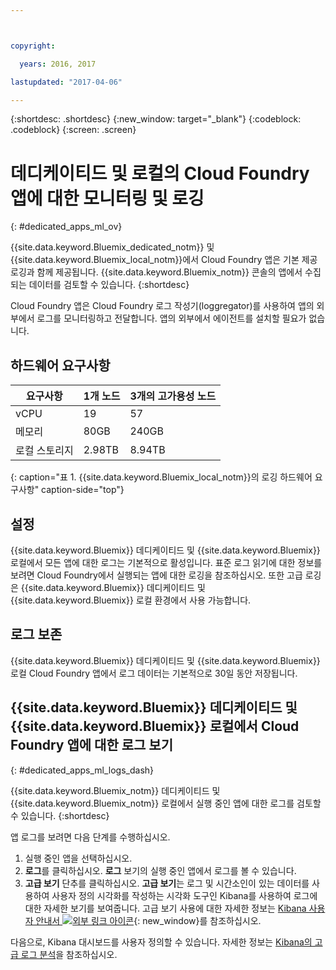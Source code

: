 ```yaml
---



copyright:

  years: 2016, 2017

lastupdated: "2017-04-06"

---
```


{:shortdesc: .shortdesc}
{:new_window: target="_blank"}
{:codeblock: .codeblock}
{:screen: .screen}

<!-- audience blue staging only begin -->

# 데디케이티드 및 로컬의 Cloud Foundry 앱에 대한 모니터링 및 로깅
{: #dedicated_apps_ml_ov}


{{site.data.keyword.Bluemix_dedicated_notm}} 및 {{site.data.keyword.Bluemix_local_notm}}에서 Cloud Foundry 앱은 기본 제공 로깅과 함께 제공됩니다. {{site.data.keyword.Bluemix_notm}} 콘솔의 앱에서 수집되는 데이터를 검토할 수 있습니다.
{:shortdesc}

Cloud Foundry 앱은 Cloud Foundry 로그 작성기(loggregator)를 사용하여 앱의 외부에서 로그를 모니터링하고 전달합니다. 앱의 외부에서 에이전트를 설치할 필요가 없습니다. 

## 하드웨어 요구사항


| **요구사항** |    **1개 노드**     | **3개의 고가용성 노드** |
|-----------------|-------------------|-------------------|
vCPU | 19 | 57 |
메모리 | 80GB | 240GB |
로컬 스토리지 | 2.98TB | 8.94TB |
{: caption="표 1. {{site.data.keyword.Bluemix_local_notm}}의 로깅 하드웨어 요구사항" caption-side="top"}

## 설정

{{site.data.keyword.Bluemix}} 데디케이티드 및 {{site.data.keyword.Bluemix}} 로컬에서 모든 앱에 대한 로그는 기본적으로 활성입니다. 표준 로그 읽기에 대한 정보를 보려면 Cloud Foundry에서 실행되는 앱에 대한 로깅을 참조하십시오. 또한 고급 로깅은 {{site.data.keyword.Bluemix}} 데디케이티드 및 {{site.data.keyword.Bluemix}} 로컬 환경에서 사용 가능합니다.

## 로그 보존

{{site.data.keyword.Bluemix}} 데디케이티드 및 {{site.data.keyword.Bluemix}} 로컬 Cloud Foundry 앱에서 로그 데이터는 기본적으로 30일 동안 저장됩니다.

## {{site.data.keyword.Bluemix}} 데디케이티드 및 {{site.data.keyword.Bluemix}} 로컬에서 Cloud Foundry 앱에 대한 로그 보기
{: #dedicated_apps_ml_logs_dash}

{{site.data.keyword.Bluemix_notm}} 데디케이티드 및 {{site.data.keyword.Bluemix_notm}} 로컬에서 실행 중인 앱에 대한 로그를 검토할 수 있습니다.
{:shortdesc}

앱 로그를 보려면 다음 단계를 수행하십시오.
1. 실행 중인 앱을 선택하십시오. 
2. **로그**를 클릭하십시오. **로그** 보기의 실행 중인 앱에서 로그를 볼 수 있습니다. 
4. **고급 보기** 단추를 클릭하십시오. **고급 보기**는 로그 및 시간소인이 있는 데이터를 사용하여 사용자 정의 시각화를 작성하는 시각화 도구인 Kibana를 사용하여 로그에 대한 자세한 보기를 보여줍니다. 고급 보기 사용에 대한 자세한 정보는 [Kibana 사용자 안내서 ![외부 링크 아이콘](../../../icons/launch-glyph.svg "외부 링크 아이콘")](https://www.elastic.co/guide/en/kibana/4.1/index.html){: new_window}를 참조하십시오.

다음으로, Kibana 대시보드를 사용자 정의할 수 있습니다. 자세한 정보는 [Kibana의 고급 로그 분석](../kibana4/analyzing_logs_Kibana.html#analyzing_logs_Kibana)을 참조하십시오.

<!-- audience blue staging only end comment -->
